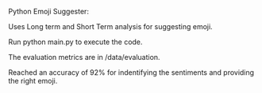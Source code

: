 Python Emoji Suggester:

Uses Long term and Short Term analysis for suggesting emoji.

Run python main.py to execute the code.

The evaluation metrics are in /data/evaluation.

Reached an accuracy of 92% for indentifying the sentiments and providing the right emoji.

